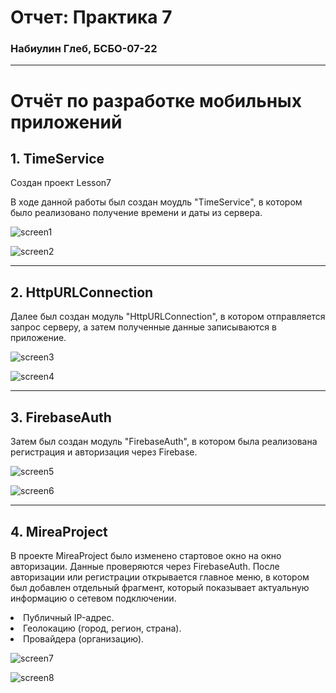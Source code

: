 # Отчет: Практика 7
### Набиулин Глеб, БСБО-07-22

---
# Отчёт по разработке мобильных приложений

## 1. TimeService

Создан проект Lesson7

В ходе данной работы был создан моудль "TimeService", в котором было реализовано получение времени и даты из сервера.

![screen1](https://github.com/user-attachments/assets/50eff464-d138-45c4-96de-48aeb73363c6)

![screen2](https://github.com/user-attachments/assets/e13c6a17-c131-4078-9dd2-5b1f7300612a)

---
## 2. HttpURLConnection

Далее был создан модуль "HttpURLConnection", в котором отправляется запрос серверу, а затем полученные данные записываются в приложение.

![screen3](https://github.com/user-attachments/assets/806a9649-1360-439e-8477-67f7edd0814b)

![screen4](https://github.com/user-attachments/assets/4d9cc20e-caf6-4e5b-88d3-24a663cddf2d)

---
## 3. FirebaseAuth

Затем был создан модуль "FirebaseAuth", в котором была реализована
регистрация и авторизация через Firebase.

![screen5](https://github.com/user-attachments/assets/c2f93e64-8019-4021-8ac5-2ebee499f484)

![screen6](https://github.com/user-attachments/assets/70c5aa49-2253-4cf1-a480-13b47be13a01)

---
## 4. MireaProject

В проекте MireaProject было изменено стартовое окно на окно авторизации. Данные проверяются через FirebaseAuth. После авторизации или регистрации открывается главное меню, в котором был добавлен отдельный фрагмент, который показывает актуальную информацию о сетевом подключении.

<ui>
<li>Публичный IP-адрес. </li>

<li>Геолокацию (город, регион, страна). </li>

<li>Провайдера (организацию). </li>
</ul>

![screen7](https://github.com/user-attachments/assets/0a0a7976-670a-4810-b678-a525b018d598)

![screen8](https://github.com/user-attachments/assets/01d7b8c9-eb46-403e-b9ea-a042d04d23ae)
